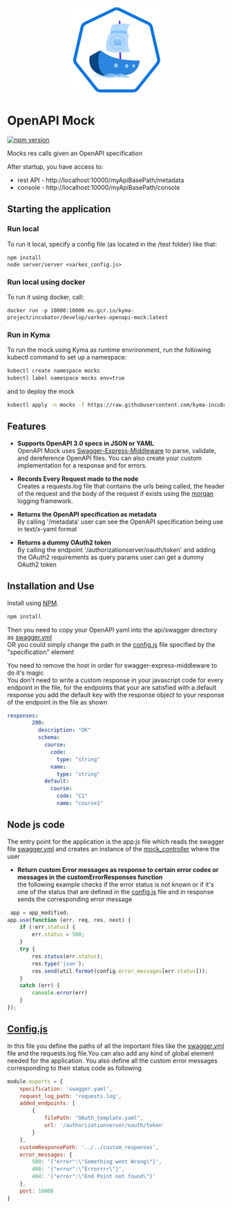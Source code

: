 <p align="center">
 <img src="https://raw.githubusercontent.com/kyma-incubator/varkes/master/logo.svg" width="235">
</p>

# OpenAPI Mock
[![npm version](https://badge.fury.io/js/varkes-openapi-mock.svg)](https://badge.fury.io/js/varkes-openapi-mock)

Mocks res calls given an OpenAPI specification 

After startup, you have access to:
- rest API - http://localhost:10000/myApiBasePath/metadata
- console - http://localhost:10000/myApiBasePath/console

## Starting the application

### Run local

To run it local, specify a config file (as located in the /test folder) like that:
```
npm install
node server/server <varkes_config.js>
```

### Run local using docker

To run it using docker, call:
```
docker run -p 10000:10000 eu.gcr.io/kyma-project/incubator/develop/varkes-openapi-mock:latest
```

### Run in Kyma

To run the mock using Kyma as runtime envrironment, run the following kubectl command to set up a namespace:

```bash
kubectl create namespace mocks
kubectl label namespace mocks env=true
```

and to deploy the mock
```bash
kubectl apply -n mocks -f https://raw.githubusercontent.com/kyma-incubator/varkes/master/openapi-mock/deployment/deployment.yaml
```

## Features

- **Supports OpenAPI 3.0 specs in JSON or YAML** <br>
OpenAPI Mock uses [Swagger-Express-Middleware](https://github.com/BigstickCarpet/swagger-express-middleware) to parse, validate, and dereference OpenAPI files.  You can also create your custom implementation for a response and for errors.

- **Records Every Request made to the node** <br>
Creates a requests.log file that contains the urls being called, the header of the request and the body of the request if exists using the [morgan](https://www.npmjs.com/package/morgan) logging framework.

- **Returns the OpenAPI specification as metadata** <br>
By calling '/metadata' user can see the OpenAPI specification being use in text/x-yaml format

- **Returns a dummy OAuth2 token** <br>
By calling the endpoint '/authorizationserver/oauth/token' and adding the OAuth2 requirements as query params user can get a dummy OAuth2 token

## Installation and Use

Install using [NPM](https://docs.npmjs.com/getting-started/what-is-npm).

````bash
npm install
````
Then you need to copy your OpenAPI yaml into the api/swagger directory as [swagger.yml](https://github.com/kyma-incubator/varkes/blob/master/examples/openapi-app/swagger.yaml)<br>
OR you could simply change the path in the [config.js](https://github.com/kyma-incubator/varkes/blob/master/examples/openapi-app/config.js) file specified by the "specification" element

You need to remove the host in order for swagger-express-middleware to do it's magic
<br>
You don't need to write a custom response in your javascript code for every endpoint in the file,
for the endpoints that your are satisfied with a default response you add the default key with the response object to your response of the endpoint in the file as shown

````yaml
responses:
        200:
          description: "OK"
          schema:
            course:
              code:
                type: "string"
              name:
                type: "string"
            default:
              course:
                code: "C1"
                name: "course1"
````

Node js code
--------------------------
The entry point for the application is the app.js file which reads the swagger file [swagger.yml](https://github.com/kyma-incubator/varkes/blob/master/examples/openapi-app/swagger.yaml) and creates an instance of the [mock_controller](https://github.com/kyma-incubator/varkes/blob/master/examples/openapi-app/api/mocks/mock_controller.js) where the user  

- **Return custom Error messages as response to certain error codes or messages in the customErrorResponses function** <br>
        the following example checks if the error status is not known or if it's one of the status that are defined in the [config.js](https://github.com/kyma-incubator/varkes/blob/master/openapi-mock/test/config.js) file and in response sends the corresponding error message

````javascript
 app = app_modified;
app.use(function (err, req, res, next) {
    if (!err.status) {
        err.status = 500;
    }
    try {
        res.status(err.status);
        res.type('json');
        res.send(util.format(config.error_messages[err.status]));
    }
    catch (err) {
        console.error(err)
    }
});
````
[Config.js](https://github.com/kyma-incubator/varkes/blob/master/openapi-mock/test/config.js)
--------------------------
In this file you define the paths of all the important files like the [swagger.yml](https://github.com/kyma-incubator/varkes/blob/master/openapi-mock/swagger.yaml) file and the requests.log file.You can also add any kind of global element needed for the application. You also define all the custom error messages corresponding to their status code as following

````javascript
module.exports = {
    specification: 'swagger.yaml',
    request_log_path: 'requests.log',
    added_endpoints: [
        {
            filePath: "OAuth_template.yaml",
            url: '/authorizationserver/oauth/token'
        }
    ],
    customResponsePath: '../../custom_responses',
    error_messages: {
        500: '{"error":\"Something went Wrong\"}',
        400: '{"error":\"Errorrrr\"}',
        404: '{"error":\"End Point not found\"}'
    },
    port: 10000
}
````